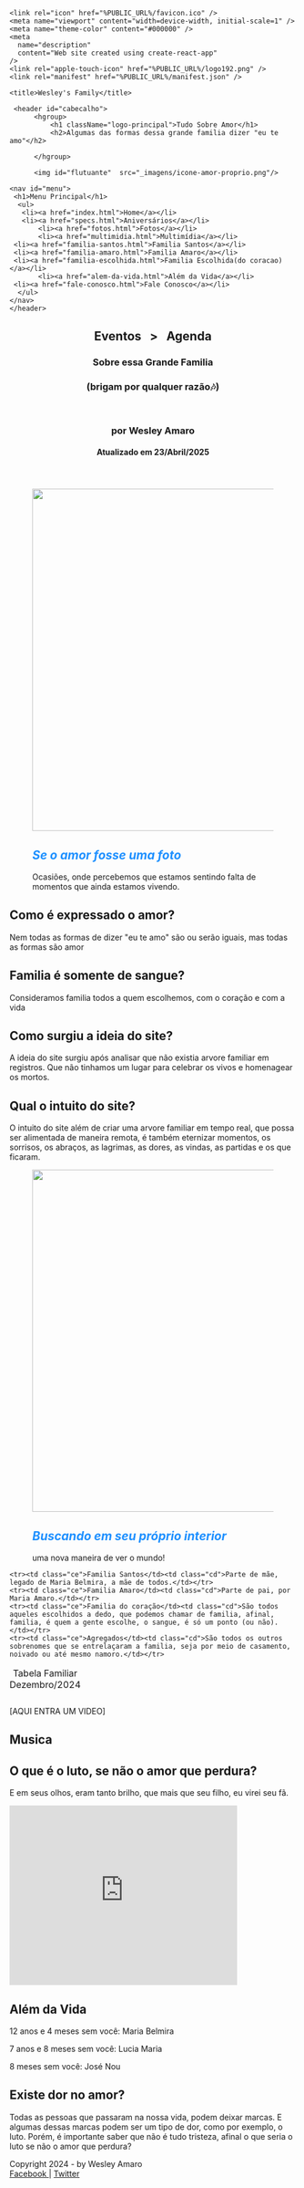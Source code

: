 <!DOCTYPE html>
<html lang="pt-br">
  <head>
    <meta charset="utf-8" />

  <!-- AINDA VERIFICANDO -->
    <link rel="icon" href="%PUBLIC_URL%/favicon.ico" />
    <meta name="viewport" content="width=device-width, initial-scale=1" />
    <meta name="theme-color" content="#000000" />
    <meta
      name="description"
      content="Web site created using create-react-app"
    />
    <link rel="apple-touch-icon" href="%PUBLIC_URL%/logo192.png" />
    <link rel="manifest" href="%PUBLIC_URL%/manifest.json" />
  <!-- AINDA VERIFICANDO -->
    
    <title>Wesley's Family</title>

  </head>
  
  <!-- CONFIGURAÇÃO DE CABECARIO -->
<body>
  <div id="interface">

     <header id="cabecalho"> 
          <hgroup>
              <h1 className="logo-principal">Tudo Sobre Amor</h1>
              <h2>Algumas das formas dessa grande familia dizer "eu te amo"</h2>
      
          </hgroup>
          
          <img id="flutuante"  src="_imagens/icone-amor-proprio.png"/>

  <!-- MENU DO SITE -->	
    <nav id="menu">
     <h1>Menu Principal</h1>
      <ul>
       <li><a href="index.html">Home</a></li>
       <li><a href="specs.html">Aniversários</a></li>
           <li><a href="fotos.html">Fotos</a></li>
           <li><a href="multimidia.html">Multimídia</a></li>
     <li><a href="familia-santos.html">Familia Santos</a></li>
     <li><a href="familia-amaro.html">Familia Amaro</a></li>
     <li><a href="familia-escolhida.html">Familia Escolhida(do coracao)</a></li>
           <li><a href="alem-da-vida.html">Além da Vida</a></li>
     <li><a href="fale-conosco.html">Fale Conosco</a></li>
      </ul>
    </nav>
    </header>


<!-- CONFIGURAÇÃO DE SESSÃO DO SITE (AREA PRINCIPAL) -->
  <section id="corpo">
  <article id="informacao-principal">
  <header id="cabecalho-artigo">
    <hgroup>
      <h2 class="evento-agenda"> <a>Eventos </a> &nbsp; > &nbsp; <a>Agenda</a></h2>
      <h1>Sobre essa Grande Familia</h1>
      <h3>(brigam por qualquer razão🎶)</h3>
      <br>
      <h3>por Wesley Amaro</h3>
      <h4>Atualizado em 23/Abril/2025</h4>
    </hgroup>
      </header>

<!-- 1 - CLASSE CRIADA PARA POR LEGENDA NA FOTO E EDITAR NO ESTILO CSS -->
 <figure class="foto-legenda-1">
      <img src="_imagens/avos-momento-amor.png" width="600"/>
   <figcaption>
     <h2 class="texto-azul-1" style="color: dodgerblue"><b><i>Se o amor fosse uma foto</i></b></h2>
     <p>Ocasiões, onde percebemos que estamos sentindo falta de momentos que ainda estamos vivendo.</p>
   </figcaption>
  </figure>
 

  <h2>Como é expressado o amor?</h2>
     <p>Nem todas as formas de dizer "eu te amo" são ou serão iguais, mas todas as formas são amor</p>

  <h2>Familia é somente de sangue?</h2>
     <p>Consideramos familia todos a quem escolhemos, com o coração e com a vida</p>

  <h2>Como surgiu a ideia do site?</h2>
     <p>A ideia do site surgiu após analisar que não existia arvore familiar em registros. Que não tinhamos um lugar para celebrar os vivos e homenagear os mortos.</p>

  <h2>Qual o intuito do site?</h2>
     <p>O intuito do site além de criar uma arvore familiar em tempo real, que possa ser alimentada de maneira remota, é também eternizar momentos, os sorrisos, os abraços, as lagrimas, as dores, as vindas, as partidas e os que ficaram. </p>

<!-- 2 - CLASSE CRIADA PARA POR LEGENDA NA FOTO E EDITAR NO ESTILO CSS -->
 <figure class="foto-legenda-2">
      <img src="_imagens/festa-wes-28-anos.png" width="600"/>
   <figcaption>
     <h2 class="texto-azul-2" style="color: dodgerblue"><b><i>Buscando em seu próprio interior</i></b></h2>
     <p>uma nova maneira de ver o mundo!</p>
   </figcaption>
  </figure>
  
<!-- TABELA -->
 <table id="tabelafam">
    <caption> Tabela Familiar <span>Dezembro/2024</span></caption>

    <tr><td class="ce">Familia Santos</td><td class="cd">Parte de mãe, legado de Maria Belmira, a mãe de todos.</td></tr>
    <tr><td class="ce">Familia Amaro</td><td class="cd">Parte de pai, por Maria Amaro.</td></tr>
    <tr><td class="ce">Familia do coração</td><td class="cd">São todos aqueles escolhidos a dedo, que podemos chamar de familia, afinal, familia, é quem a gente escolhe, o sangue, é só um ponto (ou não).</td></tr>
    <tr><td class="ce">Agregados</td><td class="cd">São todos os outros sobrenomes que se entrelaçaram a familia, seja por meio de casamento, noivado ou até mesmo namoro.</td></tr>
</table>

[AQUI ENTRA UM VIDEO]
</article>
</section>


<!-- CONFIGURAÇÃO LATERAL DO SITE -->
 <aside id="lateral">
   <h1>Musica</h1>
 <h2>O que é o luto, se não o amor que perdura?</h2>
 <p>E em seus olhos, eram tanto brilho, que mais que seu filho, eu virei seu fã.</p>

 <iframe width="400" height="315" src="https://www.youtube.com/embed/R2AAukCydjM?si=XIgUjvDaTuBhIIc4" title="YouTube video player" frameborder="0" allow="accelerometer; autoplay; clipboard-write; encrypted-media; gyroscope; picture-in-picture; web-share" referrerpolicy="strict-origin-when-cross-origin" allowfullscreen></iframe>

<h1 class="alem-da-vida"> Além da Vida</h1>
   <p> 12 anos e 4 meses sem você: Maria Belmira </p>
   <p> 7 anos e 8 meses sem você: Lucia Maria </p>
   <p> 8 meses sem você: José Nou </p>

  <h2 class="dor-no-amor">Existe dor no amor?</h2>
  <p>Todas as pessoas que passaram na nossa vida, podem deixar marcas. E algumas dessas marcas podem ser um tipo de dor, como por exemplo, o luto. Porém, é importante saber que não é tudo tristeza, afinal o que seria o luto se não o amor que perdura?</p>

 </aside>  
<!-- RODAPÉ DO SITE -->
  <footer id="rodape">
  <p>
  Copyright 2024 - by Wesley Amaro <br/>
  <a href="http://facebook.com/pohawesleyp" target="_blank">Facebook </a>| <a href="http://twitter.com/pohawesleyp" target="_blank">Twitter</a>
  </p>
</footer>


</div>
</body>
</html>
